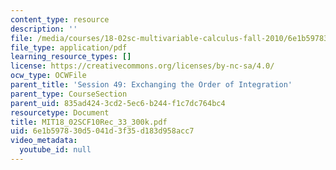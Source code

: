 ```yaml
---
content_type: resource
description: ''
file: /media/courses/18-02sc-multivariable-calculus-fall-2010/6e1b597830d5041d3f35d183d958acc7_MIT18_02SCF10Rec_33_300k.pdf
file_type: application/pdf
learning_resource_types: []
license: https://creativecommons.org/licenses/by-nc-sa/4.0/
ocw_type: OCWFile
parent_title: 'Session 49: Exchanging the Order of Integration'
parent_type: CourseSection
parent_uid: 835ad424-3cd2-5ec6-b244-f1c7dc764bc4
resourcetype: Document
title: MIT18_02SCF10Rec_33_300k.pdf
uid: 6e1b5978-30d5-041d-3f35-d183d958acc7
video_metadata:
  youtube_id: null
---
```

